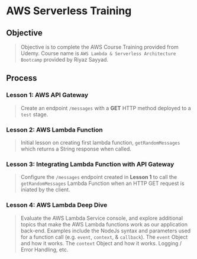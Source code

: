 # AWS Serverless Training 

## Objective
> Objective is to complete the AWS Course Training provided from Udemy. Course name is `AWS Lambda & Serverless Architecture Bootcamp` provided by Riyaz Sayyad. 

## Process 

### Lesson 1: AWS API Gateway
> Create an endpoint `/messages` with a **GET** HTTP method deployed to a `test` stage.

### Lesson 2: AWS Lambda Function 
> Initial lesson on creating first lambda function, `getRandomMessages` which returns a String response when called. 

### Lesson 3: Integrating Lambda Function with API Gateway
> Configure the `/messages` endpoint created in **Lesson 1** to call the `getRandomMessages` Lambda Function when an HTTP GET request is iniated by the client.

### Lesson 4: AWS Lambda Deep Dive
> Evaluate the AWS Lambda Service console, and explore additional topics that make the AWS Lambda functions work as our application back-end. Examples include the NodeJs syntax and parameters used for a function call (e.g. `event`, `context`, & `callback`). The `event` Object and how it works. The `context` Object and how it works. Logging / Error Handling, etc. 
